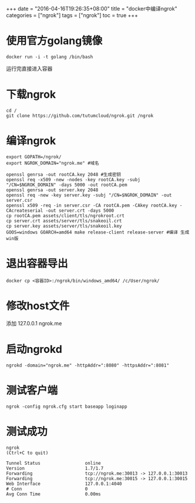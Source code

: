 +++
date = "2016-04-16T19:26:35+08:00"
title = "docker中编译ngrok"
categories = ["ngrok"]
tags = ["ngrok"]
toc = true
+++

# 使用官方golang镜像
```
docker run -i -t golang /bin/bash
```
运行完直接进入容器

# 下载ngrok

```
cd /
git clone https://github.com/tutumcloud/ngrok.git /ngrok
```

# 编译ngrok
```
export GOPATH=/ngrok/
export NGROK_DOMAIN="ngrok.me" #域名

openssl genrsa -out rootCA.key 2048 #生成密钥
openssl req -x509 -new -nodes -key rootCA.key -subj "/CN=$NGROK_DOMAIN" -days 5000 -out rootCA.pem
openssl genrsa -out server.key 2048
openssl req -new -key server.key -subj "/CN=$NGROK_DOMAIN" -out server.csr
openssl x509 -req -in server.csr -CA rootCA.pem -CAkey rootCA.key -CAcreateserial -out server.crt -days 5000
cp rootCA.pem assets/client/tls/ngrokroot.crt
cp server.crt assets/server/tls/snakeoil.crt
cp server.key assets/server/tls/snakeoil.key
GOOS=windows GOARCH=amd64 make release-client release-server #编译 生成win版
```
# 退出容器导出

```
docker cp <容器ID>:/ngrok/bin/windows_amd64/ /c/User/ngrok/
```
# 修改host文件
添加 127.0.0.1    ngrok.me

# 启动ngrokd
```
ngrokd -domain="ngrok.me" -httpAddr=":8080" -httpsAddr=":8081"
```
# 测试客户端 
```
ngrok -config ngrok.cfg start baseapp loginapp
```


# 测试成功
```
ngrok                                                                                                                                                   (Ctrl+C to quit)

Tunnel Status                 online
Version                       1.7/1.7
Forwarding                    tcp://ngrok.me:30013 -> 127.0.0.1:30013
Forwarding                    tcp://ngrok.me:30015 -> 127.0.0.1:30015
Web Interface                 127.0.0.1:4040
# Conn                        0
Avg Conn Time                 0.00ms
```
